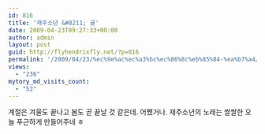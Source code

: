 ```yaml
---
id: 816
title: '재주소년 &#8211; 귤'
date: 2009-04-23T09:27:33+00:00
author: admin
layout: post
guid: http://flyhendrixfly.net/?p=816
permalink: '/2009/04/23/%ec%9e%ac%ec%a3%bc%ec%86%8c%eb%85%84-%ea%b7%a4/'
views:
  - "236"
mytory_md_visits_count:
  - "52"
---
```

계절은 겨울도 끝나고 봄도 곧 끝날 것 같은데. 어쨌거나. 재주소년의 노래는 쌀쌀한 오늘 푸근하게 만들어주네 ㅎ